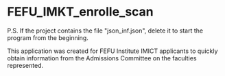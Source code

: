 # FEFU_IMKT_enrolle_scan

P.S. If the project contains the file "json_inf.json", delete it to start the program from the beginning.

This application was created for FEFU Institute IMICT applicants to quickly obtain information from the Admissions Committee on the faculties represented.

